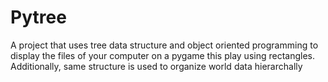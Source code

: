# Pytree
A project that uses tree data structure and object oriented programming to display the files of your computer on a pygame this play using rectangles. Additionally, same structure is used to organize world data hierarchally 
